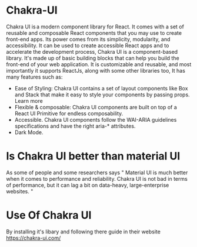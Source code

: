 # Chakra-UI
Chakra UI is a modern component library for React. It comes with a set of reusable and composable React components that you may use to create front-end apps. Its power comes from its simplicity, modularity, and accessibility. It can be used to create accessible React apps and to accelerate the development process, Chakra UI is a component-based library. It's made up of basic building blocks that can help you build the front-end of your web application. It is customizable and reusable, and most importantly it supports ReactJs, along with some other libraries too, It has many features such as:

- Ease of Styling: Chakra UI contains a set of layout components like Box and Stack that make it easy to style your components by passing props. Learn more
- Flexible & composable: Chakra UI components are built on top of a React UI Primitive for endless composability.
- Accessible. Chakra UI components follow the WAI-ARIA guidelines specifications and have the right aria-* attributes.
- Dark Mode.

# Is Chakra UI better than material UI
As some of people and some researchers says " Material UI is much better when it comes to performance and reliability. Chakra UI is not bad in terms of performance, but it can lag a bit on data-heavy, large-enterprise websites. "

# Use Of Chakra UI

By installing it's libary and following there guide in their website https://chakra-ui.com/  

